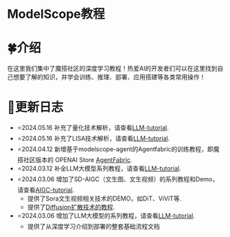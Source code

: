 # ModelScope教程



# 🍀介绍

在这里我们集中了魔搭社区的深度学习教程！热爱AI的开发者们可以在这里找到自己想要了解的知识，并学会训练、推理、部署、应用搭建等各类常用操作！

# 🌿更新日志

- ⭐️2024.05.16 补充了量化技术解析，请查看[LLM-tutorial](./LLM-tutorial/量化技术解析.md).
- ⭐️2024.05.16 补充了LISA技术解析，请查看[LLM-tutorial](./LLM-tutorial/LISA微调技术解析.md).
- ⭐️2024.04.12 新增基于modelscope-agent的Agentfabric的训练教程，即魔搭社区版本的 OPENAI Store [AgentFabric](./LLM-tutorial/Modelscope-Agent:%20AgentFabric微调最佳实践.md).
- ⭐️2024.03.12 补全LLM大模型系列教程，请查看[LLM-tutorial](./LLM-tutorial).
- ⭐️2024.03.06 增加了SD-AIGC（文生图、文生视频）的系列教程和Demo，请查看[AIGC-tutorial](./AIGC-tutorial).
  - 提供了Sora文生视频相关技术的DEMO，如DiT、ViViT等.
  - 提供了[Diffusion扩散技术的教程](./AIGC-tutorial/基于Transformers，diffusion技术解析+实战.md).
- ⭐️2024.03.06 增加了LLM大模型的系列教程，请查看[LLM-tutorial](./LLM-tutorial).
  - 提供了从深度学习介绍到部署的整套基础流程文档
